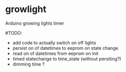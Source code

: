# growlight
Arduino growing lights timer

#TODO:
* add code to actually switch on off lights
* persist on of datetimes to eeprom on state change
* read on of datetimes from eeprom on init
* timed statechange to time_state (without persiting?)
* dimming time ?
